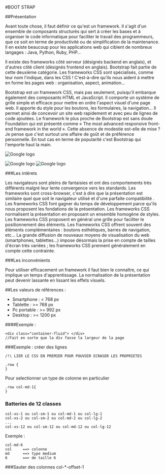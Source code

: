 #BOOT STRAP

##Présentation

Avant toute chose, il faut définir ce qu'est un framework. Il s'agit d'un ensemble de composants structurés qui sert à créer les bases et à organiser le code informatique pour faciliter le travail des programmeurs, que ce soit en terme de productivité ou de simplification de la maintenance. Il en existe beaucoup pour les applications web qui ciblent de nombreux langages : Java, Python, Ruby, PHP…

Il existe des frameworks côté serveur (désignés backend en anglais), et d'autres côté client (désignés frontend en anglais). Bootstrap fait partie de cette deuxième catégorie. Les frameworks CSS sont spécialisés, comme leur nom l'indique, dans les CSS ! C'est-à-dire qu'ils nous aident à mettre en forme les pages web : organisation, aspect, animation…

Bootstrap est un framework CSS, mais pas seulement, puisqu'il embarque également des composants HTML et JavaScript. Il comporte un système de grille simple et efficace pour mettre en ordre l'aspect visuel d'une page web. Il apporte du style pour les boutons, les formulaires, la navigation… Il permet ainsi de concevoir un site web rapidement et avec peu de lignes de code ajoutées. Le framework le plus proche de Bootstrap est sans doute Foundation qui est présenté comme « The most advanced responsive front-end framework in the world ». Cette absence de modestie est-elle de mise ? Je pense que c'est surtout une affaire de goût et de préférence personnelle. En tout cas en terme de popularité c'est Bootstrap qui l'emporte haut la main.

![Google logo](https://user.oc-static.com/files/373001_374000/373713.png "google logo")

![Google logo](https://user.oc-static.com/files/373001_374000/373714.png "google logo")
![Google logo](https://user.oc-static.com/files/421001_422000/421570.jpg "google logo")

###Les intêrets

Les navigateurs sont pleins de fantaisies et ont des comportements très différents malgré leur lente convergence vers les standards. Les frameworks sont cross-browser, c'est à dire que la présentation est similaire quel que soit le navigateur utilisé et d'une parfaite compatibilité .
Les frameworks CSS font gagner du temps de développement parce qu'ils nous proposent les fondations de la présentation.
Les frameworks CSS normalisent la présentation en proposant un ensemble homogène de styles.
Les frameworks CSS proposent en général une grille pour faciliter le positionnement des éléments.
Les frameworks CSS offrent souvent des éléments complémentaires : boutons esthétiques, barres de navigation, etc...
La grande diffusion de nouveaux moyens de visualisation du web (smartphones, tablettes…) impose désormais la prise en compte de tailles d'écran très variées ; les frameworks CSS prennent généralement en compte cette contrainte.

###Les inconvénients

Pour utiliser efficacement un framework il faut bien le connaître, ce qui implique un temps d'apprentissage.
La normalisation de la présentation peut devenir lassante en lissant les effets visuels.

##Les valeurs de références :

* Smartphone : < 768 px
* Tablette : >= 768 px
* Pc portable : >= 992 px
* Desktop : >= 1200 px

####Exemple :

	<div class="container-fluid"> </div>
	//Fait en sorte que la div fasse la largeur de la page

###Exemple : créer des lignes

	
	/!\ LIER LE CSS EN PREMIER POUR POUVOIR ECRASER LES PROPRIETES

	.row {
	}

Pour selectionner un type de colonne en particulier

	.row col-md-1{
	}


### Batteries de 12 classes
	col-xs-1 ou col-sm-1 ou col-md-1 ou col-lg-1
	col-xs-2 ou col-sm-2 ou col-md-2 ou col-lg-2
	...
	col-xs-12 ou col-sm-12 ou col-md-12 ou col-lg-12

Exemple : 
	
	col-md-6
	col 	==>	colonne
	md  	==>	type medium
	6  		==>	de taille 6

###Sauter des colonnes
	col-*-offset-1